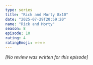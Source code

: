 ```yaml
---
type: series
title: "Rick and Morty 8x10"
date: "2025-07-29T20:59:20"
name: "Rick and Morty"
season: 8
episode: 10
rating: 4
ratingEmoji: ⭐️⭐️⭐️⭐️
---
```


*[No review was written for this episode]*
